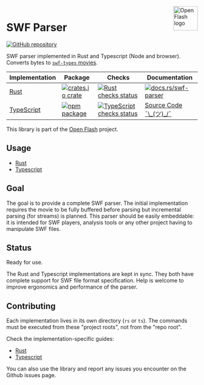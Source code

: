 <a href="https://github.com/open-flash/open-flash">
    <img src="https://raw.githubusercontent.com/open-flash/open-flash/master/logo.png"
    alt="Open Flash logo" title="Open Flash" align="right" width="64" height="64" />
</a>

# SWF Parser

[![GitHub repository](https://img.shields.io/badge/GitHub-open--flash%2Fswf--parser-informational.svg)](https://github.com/open-flash/swf-parser)

SWF parser implemented in Rust and Typescript (Node and browser).
Converts bytes to [`swf-types` movies][swf-types].

<table>
<thead>
  <tr>
    <th>Implementation</th>
    <th>Package</th>
    <th>Checks</th>
    <th>Documentation</th>
  </tr>
</thead>
<tbody>
  <tr>
    <td>
      <a href="./rs/README.md">Rust</a>
    </td>
    <td>
      <a href="https://crates.io/crates/swf-parser"><img src="https://img.shields.io/crates/v/swf-parser" alt="crates.io crate"/></a>
    </td>
    <td>
      <a href="https://github.com/open-flash/swf-parser/actions/workflows/check-rs.yml"><img src="https://img.shields.io/github/workflow/status/open-flash/swf-parser/check-rs/main"  alt="Rust checks status"/></a>
    </td>
    <td>
      <a href="https://docs.rs/swf-parser"><img src="https://img.shields.io/badge/docs.rs-swf--parser-informational" alt="docs.rs/swf-parser"></a>
    </td>
  </tr>
  <tr>
    <td>
      <a href="./ts/README.md">TypeScript</a>
    </td>
    <td>
      <a href="https://www.npmjs.com/package/swf-parser"><img src="https://img.shields.io/npm/v/swf-parser" alt="npm package"/></a>
    </td>
    <td>
      <a href="https://github.com/open-flash/swf-parser/actions/workflows/check-ts.yml"><img src="https://img.shields.io/github/workflow/status/open-flash/swf-parser/check-ts/main"  alt="TypeScript checks status"/></a>
    </td>
    <td>
      <a href="./ts/src/lib">Source Code ¯\_(ツ)_/¯</a>
    </td>
  </tr>
</tbody>
</table>

This library is part of the [Open Flash][ofl] project.

## Usage

- [Rust](./rs/README.md#usage)
- [Typescript](./ts/README.md#usage)

## Goal

The goal is to provide a complete SWF parser. The initial implementation
requires the movie to be fully buffered before parsing but incremental
parsing (for streams) is planned.
This parser should be easily embeddable: it is intended for SWF players,
analysis tools or any other project having to manipulate SWF files.

## Status

Ready for use.

The Rust and Typescript implementations are kept in sync. They both have
complete support for SWF file format specification.
Help is welcome to improve ergonomics and performance of the parser.

## Contributing

Each implementation lives in its own directory (`rs` or `ts`). The commands
must be executed from these "project roots", not from the "repo root".

Check the implementation-specific guides:

- [Rust](./rs/README.md#contributing)
- [Typescript](./ts/README.md#contributing)

You can also use the library and report any issues you encounter on the Github
issues page.

[ofl]: https://github.com/open-flash/open-flash
[swf-types]: https://github.com/open-flash/swf-types
